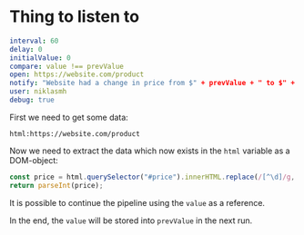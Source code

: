 # Thing to listen to

```yaml
interval: 60
delay: 0
initialValue: 0
compare: value !== prevValue
open: https://website.com/product
notify: "Website had a change in price from $" + prevValue + " to $" + value
user: niklasmh
debug: true
```

First we need to get some data:

```fetch
html:https://website.com/product
```

Now we need to extract the data which now exists in the `html` variable as a DOM-object:

```javascript
const price = html.querySelector("#price").innerHTML.replace(/[^\d]/g, "");
return parseInt(price);
```

It is possible to continue the pipeline using the `value` as a reference.

In the end, the `value` will be stored into `prevValue` in the next run.
